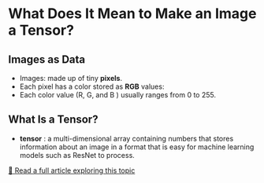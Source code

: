 # What Does It Mean to Make an Image a Tensor?

## Images as Data

- Images: made up of tiny **pixels**.
- Each pixel has a color stored as **RGB** values:
- Each color value (R, G, and B ) usually ranges from 0 to 255.

## What Is a Tensor?

- **tensor** : a multi-dimensional array containing numbers that stores information about an image in a format that is easy for machine learning models such as ResNet to process.

[🔗 Read a full article exploring this topic](https://bekahhw.com/What-the-heck-does-it-mean-to-make-an-image-a-tensor)
